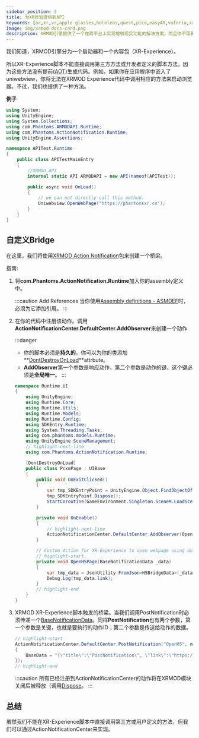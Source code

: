 ```yaml
---
sidebar_position: 3
title: 为XR体验提供新API
keywords: [ar,xr,vr,apple glasses,hololens,quest,pico,easyAR,vuforia,xrmod,mod,doc,XR,facebook,meta,unity]
image: img/xrmod-docs-card.png
description: XRMOD引擎提供了一个在跨平台上实现增强现实功能的解决方案。而且你不需要知道如何用原生代码构建3D内容，当你的应用需要添加新的AR体验时，也不需要重新向应用商店提交。XRMOD引擎有很多AR功能，如寻找平面放置虚拟物体、追踪图像、追踪人脸或多人ar游戏。
---
```

我们知道，XRMOD引擎分为一个启动器和一个内容包（XR-Experience）。

所以XR-Experience脚本不能直接调用第三方方法或开发者定义的脚本方法。因为这些方法没有提前([AOT](https://docs.unity3d.com/Manual/ScriptingRestrictions.html))生成代码。例如，如果你在应用程序中嵌入了uniwebview，你将无法在XRMOD Experience代码中调用相应的方法来启动浏览器。不过，我们也提供了一种方法。


<center>
<coverimg url={require('@site/static/static/sdk/unity-sdk/custom-method.png')} width="50rem" label="Custom Method" />
</center>


**例子**

```cs
using System;
using UnityEngine;
using System.Collections;
using com.Phantoms.ARMODAPI.Runtime;
using com.Phantoms.ActionNotification.Runtime;
using UnityEngine.Assertions;

namespace APITest.Runtime
{
    public class APITestMainEntry
    {
        //XRMOD API        
        internal static API ARMODAPI = new API(nameof(APITest));

        public async void OnLoad()
        {
            // we can not directly call this method.
            Uniwebview.OpenWebPage("https://phantomsxr.cn");
        }
    }
}
```

## 自定义Bridge

在这里，我们将使用[XRMOD Action Notification](https://www.npmjs.com/package/com.phantomsxr.actionnotification)包来创建一个桥梁。

指南:

1. 将**com.Phantoms.ActionNotification.Runtime**加入你的assembly定义中。

    <center>
    <coverimg url={require('@site/static/static/sdk/unity-sdk/add-reference.png')} width="25rem" label="Add Reference" />
    </center>

    :::caution Add References
    当你使用[Assembly definitions - ASMDEF](https://docs.unity3d.com/Manual/ScriptCompilationAssemblyDefinitionFiles.html)时，必须为它添加引用。
    :::

2. 在你的代码中注册该动作。调用**ActionNotificationCenter.DefaultCenter.AddObserver**来创建一个动作

    :::danger
    - 你的脚本必须是**持久的**。你可以为你的类添加**[DontDestroyOnLoad](https://docs.unity3d.com/ScriptReference/Object.DontDestroyOnLoad.html)**attrbute。
    - **AddObserver**第一个参数是响应动作，第二个参数是动作的键，这个键必须是**全局唯一**。
    :::

    ```cs title=PcxmPage
    namespace Runtime.UI
    {
        using UnityEngine;
        using Runtime.Core;
        using Runtime.Utils;
        using Runtime.Models;
        using Runtime.Config;
        using SDKEntry.Runtime;
        using System.Threading.Tasks;
        using com.phantoms.models.Runtime;
        using UnityEngine.SceneManagement;
        // highlight-next-line
        using com.Phantoms.ActionNotification.Runtime;

        [DontDestroyOnLoad]
        public class PcxmPage : UIBase
        {
            public void OnExitClicked()
            {
                var tmp_SDKEntryPoint = UnityEngine.Object.FindObjectOfType<SDKEntryPoint>();
                tmp_SDKEntryPoint.Dispose();
                StartCoroutine(GameEnvironment.Singleton.SceneM.LoadSceneAsync(2));
            }

            private void OnEnable() 
            {
                // highlight-next-line
                ActionNotificationCenter.DefaultCenter.AddObserver(OpenH5Page, "OpenH5");
            }

            // Custom Action for XR-Experience to open webpage using Uniwebview
            // highlight-start
            private void OpenH5Page(BaseNotificationData _data)
            {
                var tmp_data = JsonUtility.FromJson<H5BridgeData>(_data.BaseData);
                Debug.Log(tmp_data.link);
            }
            // highlight-end
        }
    }
    ```

3. XRMOD XR-Experience脚本触发的桥梁。当我们调用PostNotification时必须传递一个[BaseNotificationData](../open-api-pure-csharp/notification-data/BaseNotificationData)。同样**PostNotification**也有两个参数，第一个参数是关键，也就是要执行的动作ID；第二个参数是传送给动作的数据。

    ```cs title=Trigger
    // highlight-start
    ActionNotificationCenter.DefaultCenter.PostNotification("OpenH5", new BaseNotificationData()
    {
        BaseData = "{\"title\":\"PostNotification\", \"link\":\"https://phantomsxr.cn\"}"
    });
    // highlight-end
    ```

    :::caution
    所有已经注册到ActionNotificationCenter的动作将在XRMOD模块关闭后被释放（调用[Dispose](../api-reference/xrmod-api/SdkEntryPoint#dispose)。
    :::

## 总结

虽然我们不能在XR-Experience脚本中直接调用第三方或用户定义的方法，但我们可以通过ActionNotificationCenter来实现。